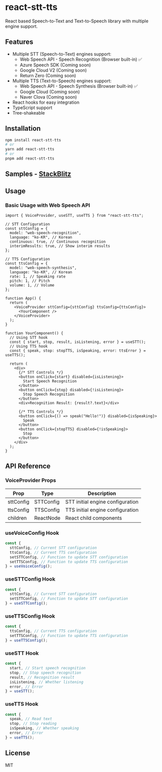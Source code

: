 # react-stt-tts

React based Speech-to-Text and Text-to-Speech library with multiple engine support.

## Features

- Multiple STT (Speech-to-Text) engines support:
  - Web Speech API - Speech Recognition (Browser built-in) ✅
  - Azure Speech SDK (Coming soon)
  - Google Cloud V2 (Coming soon)
  - Return Zero (Coming soon)
- Multiple TTS (Text-to-Speech) engines support:
  - Web Speech API - Speech Synthesis (Browser built-in) ✅
  - Google Cloud (Coming soon)
  - Naver Clova (Coming soon)
- React hooks for easy integration
- TypeScript support
- Tree-shakeable

## Installation

```bash
npm install react-stt-tts
# or
yarn add react-stt-tts
# or
pnpm add react-stt-tts
```

## Samples - [StackBlitz](https://stackblitz.com/edit/vitejs-vite-luuiqllo?file=src%2FApp.tsx)

## Usage

### Basic Usage with Web Speech API

```tsx
import { VoiceProvider, useSTT, useTTS } from "react-stt-tts";

// STT Configuration
const sttConfig = {
  model: "web-speech-recognition",
  language: "ko-KR", // Korean
  continuous: true, // Continuous recognition
  interimResults: true, // Show interim results
};

// TTS Configuration
const ttsConfig = {
  model: "web-speech-synthesis",
  language: "ko-KR", // Korean
  rate: 1, // Speaking rate
  pitch: 1, // Pitch
  volume: 1, // Volume
};

function App() {
  return (
    <VoiceProvider sttConfig={sttConfig} ttsConfig={ttsConfig}>
      <YourComponent />
    </VoiceProvider>
  );
}

function YourComponent() {
  // Using STT hook
  const { start, stop, result, isListening, error } = useSTT();
  // Using TTS hook
  const { speak, stop: stopTTS, isSpeaking, error: ttsError } = useTTS();

  return (
    <div>
      {/* STT Controls */}
      <button onClick={start} disabled={isListening}>
        Start Speech Recognition
      </button>
      <button onClick={stop} disabled={!isListening}>
        Stop Speech Recognition
      </button>
      <div>Recognition Result: {result?.text}</div>

      {/* TTS Controls */}
      <button onClick={() => speak("Hello!")} disabled={isSpeaking}>
        Speak
      </button>
      <button onClick={stopTTS} disabled={!isSpeaking}>
        Stop
      </button>
    </div>
  );
}
```

## API Reference

### VoiceProvider Props

| Prop      | Type      | Description                      |
| --------- | --------- | -------------------------------- |
| sttConfig | STTConfig | STT initial engine configuration |
| ttsConfig | TTSConfig | TTS initial engine configuration |
| children  | ReactNode | React child components           |

### useVoiceConfig Hook

```typescript
const {
  sttConfig, // Current STT configuration
  ttsConfig, // Current TTS configuration
  setSTTConfig, // Function to update STT configuration
  setTTSConfig, // Function to update TTS configuration
} = useVoiceConfig();
```

### useSTTConfig Hook

```typescript
const {
  sttConfig, // Current STT configuration
  setSTTConfig, // Function to update STT configuration
} = useSTTConfig();
```

### useTTSConfig Hook

```typescript
const {
  ttsConfig, // Current TTS configuration
  setTTSConfig, // Function to update TTS configuration
} = useTTSConfig();
```

### useSTT Hook

```typescript
const {
  start, // Start speech recognition
  stop, // Stop speech recognition
  result, // Recognition result
  isListening, // Whether listening
  error, // Error
} = useSTT();
```

### useTTS Hook

```typescript
const {
  speak, // Read text
  stop, // Stop reading
  isSpeaking, // Whether speaking
  error, // Error
} = useTTS();
```

## License

MIT

